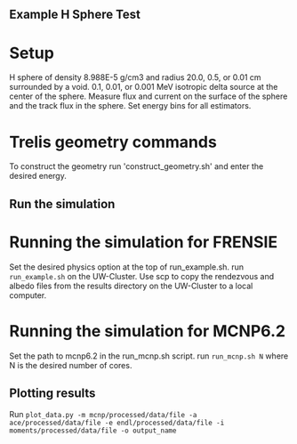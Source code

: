 ## Example H Sphere Test ##

# Setup
H sphere of density 8.988E-5 g/cm3 and radius 20.0, 0.5, or 0.01 cm surrounded by a void.
0.1, 0.01, or 0.001 MeV isotropic delta source at the center of the sphere.
Measure flux and current on the surface of the sphere and the track flux in the sphere. Set energy bins for all estimators.

# Trelis geometry commands
To construct the geometry run 'construct_geometry.sh' and enter the desired energy.

## Run the simulation

# Running the simulation for FRENSIE

Set the desired physics option at the top of run_example.sh.
run `run_example.sh` on the UW-Cluster.
Use scp to copy the rendezvous and albedo files from the results directory on
the UW-Cluster to a local computer.

# Running the simulation for MCNP6.2

Set the path to mcnp6.2 in the run_mcnp.sh script.
run `run_mcnp.sh N` where N is the desired number of cores.

## Plotting results
Run `plot_data.py -m mcnp/processed/data/file -a ace/processed/data/file -e endl/processed/data/file -i moments/processed/data/file -o output_name`
